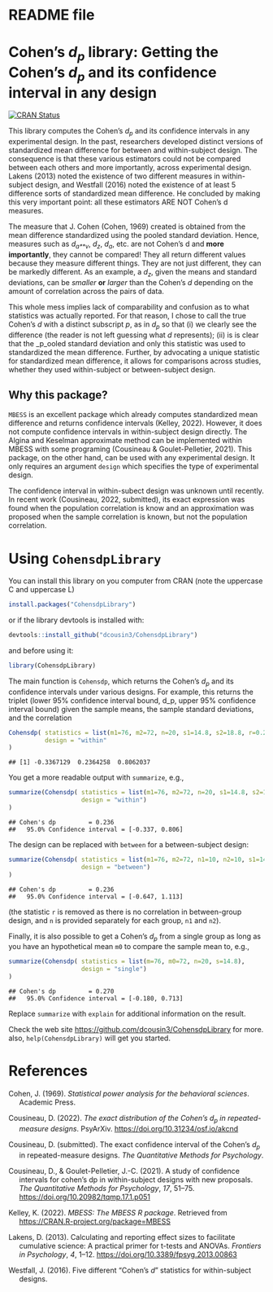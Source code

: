 README file
================

# Cohen’s *d*<sub>*p*</sub> library: Getting the Cohen’s *d*<sub>*p*</sub> and its confidence interval in any design

<!-- badges: start -->

[![CRAN
Status](https://www.r-pkg.org/badges/version/CohensdpLibrary)](https://cran.r-project.org/package=CohensdpLibrary)
<!-- badges: end -->

This library computes the Cohen’s *d*<sub>*p*</sub> and its confidence
intervals in any experimental design. In the past, researchers developed
distinct versions of standardized mean difference for between and
within-subject design. The consequence is that these various estimators
could not be compared between each others and more importantly, across
experimental design. Lakens (2013) noted the existence of two different
measures in within-subject design, and Westfall (2016) noted the
existence of at least 5 difference sorts of standardized mean
difference. He concluded by making this very important point: all these
estimators ARE NOT Cohen’s d measures.

The measure that J. Cohen (Cohen, 1969) created is obtained from the
mean difference standardized using the pooled standard deviation. Hence,
measures such as *d*<sub>*a**v*</sub>, *d*<sub>*z*</sub>,
*d*<sub>*a*</sub>, etc. are not Cohen’s d and **more importantly**, they
cannot be compared! They all return different values because they
measure different things. They are not just different, they can be
markedly different. As an example, a *d*<sub>*z*</sub>, given the means
and standard deviations, can be *smaller* **or** *larger* than the
Cohen’s *d* depending on the amount of correlation across the pairs of
data.

This whole mess implies lack of comparability and confusion as to what
statistics was actually reported. For that reason, I chose to call the
true Cohen’s *d* with a distinct subscript *p*, as in *d*<sub>*p*</sub>
so that (i) we clearly see the difference (the reader is not left
guessing what *d* represents); (ii) is is clear that the \_p\_ooled
standard deviation and only this statistic was used to standardized the
mean difference. Further, by advocating a unique statistic for
standardized mean difference, it allows for comparisons across studies,
whether they used within-subject or between-subject design.

## Why this package?

`MBESS` is an excellent package which already computes standardized mean
difference and returns confidence intervals (Kelley, 2022). However, it
does not compute confidence intervals in within-subject design directly.
The Algina and Keselman approximate method can be implemented within
MBESS with some programing (Cousineau & Goulet-Pelletier, 2021). This
package, on the other hand, can be used with any experimental design. It
only requires an argument `design` which specifies the type of
experimental design.

The confidence interval in within-subect design was unknown until
recently. In recent work (Cousineau, 2022, submitted), its exact
expression was found when the population correlation is know and an
approximation was proposed when the sample correlation is known, but not
the population correlation.

# Using `CohensdpLibrary`

You can install this library on you computer from CRAN (note the
uppercase C and uppercase L)

``` r
install.packages("CohensdpLibrary")
```

or if the library devtools is installed with:

``` r
devtools::install_github("dcousin3/CohensdpLibrary")
```

and before using it:

``` r
library(CohensdpLibrary)
```

The main function is `Cohensdp`, which returns the Cohen’s
*d*<sub>*p*</sub> and its confidence intervals under various designs.
For example, this returns the triplet (lower 95% confidence interval
bound, d\_p, upper 95% confidence interval bound) given the sample
means, the sample standard deviations, and the correlation

``` r
Cohensdp( statistics = list(m1=76, m2=72, n=20, s1=14.8, s2=18.8, r=0.2),
          design = "within"
)
```

    ## [1] -0.3367129  0.2364258  0.8062037

You get a more readable output with `summarize`, e.g.,

``` r
summarize(Cohensdp( statistics = list(m1=76, m2=72, n=20, s1=14.8, s2=18.8, r=0.2),
                    design = "within")
)
```

    ## Cohen's dp         = 0.236
    ##   95.0% Confidence interval = [-0.337, 0.806]

The design can be replaced with `between` for a between-subject design:

``` r
summarize(Cohensdp( statistics = list(m1=76, m2=72, n1=10, n2=10, s1=14.8, s2=18.8),
                    design = "between")
)
```

    ## Cohen's dp         = 0.236
    ##   95.0% Confidence interval = [-0.647, 1.113]

(the statistic `r` is removed as there is no correlation in
between-group design, and `n` is provided separately for each group,
`n1` and `n2`).

Finally, it is also possible to get a Cohen’s *d*<sub>*p*</sub> from a
single group as long as you have an hypothetical mean `m0` to compare
the sample mean to, e.g.,

``` r
summarize(Cohensdp( statistics = list(m=76, m0=72, n=20, s=14.8),
                    design = "single")
)
```

    ## Cohen's dp         = 0.270
    ##   95.0% Confidence interval = [-0.180, 0.713]

Replace `summarize` with `explain` for additional information on the
result.

Check the web site <https://github.com/dcousin3/CohensdpLibrary> for
more. also, `help(CohensdpLibrary)` will get you started.

# References

<div id="refs" class="references csl-bib-body hanging-indent"
line-spacing="2">

<div id="ref-c69" class="csl-entry">

Cohen, J. (1969). *Statistical power analysis for the behavioral
sciences*. Academic Press.

</div>

<div id="ref-c22a" class="csl-entry">

Cousineau, D. (2022). *The exact distribution of the Cohen’s
*d*<sub>*p*</sub> in repeated-measure designs*. PsyArXiv.
<https://doi.org/10.31234/osf.io/akcnd>

</div>

<div id="ref-c22b" class="csl-entry">

Cousineau, D. (submitted). The exact confidence interval of the Cohen’s
*d*<sub>*p*</sub> in repeated-measure designs. *The Quantitative Methods
for Psychology*.

</div>

<div id="ref-CG057-1" class="csl-entry">

Cousineau, D., & Goulet-Pelletier, J.-C. (2021). A study of confidence
intervals for cohen’s dp in within-subject designs with new proposals.
*The Quantitative Methods for Psychology*, *17*, 51–75.
<https://doi.org/10.20982/tqmp.17.1.p051>

</div>

<div id="ref-k22" class="csl-entry">

Kelley, K. (2022). *MBESS: The MBESS R package*. Retrieved from
<https://CRAN.R-project.org/package=MBESS>

</div>

<div id="ref-L0003-1" class="csl-entry">

Lakens, D. (2013). Calculating and reporting effect sizes to facilitate
cumulative science: A practical primer for t-tests and ANOVAs.
*Frontiers in Psychology*, *4*, 1–12.
<https://doi.org/10.3389/fpsyg.2013.00863>

</div>

<div id="ref-w16" class="csl-entry">

Westfall, J. (2016). Five different “Cohen’s *d*” statistics for
within-subject designs.

</div>

</div>
